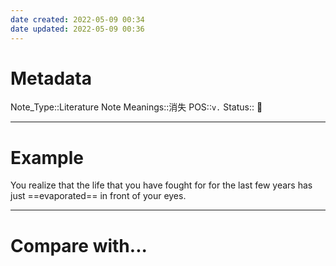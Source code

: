 ```yaml
---
date created: 2022-05-09 00:34
date updated: 2022-05-09 00:36
---
```


# Metadata

Note_Type::Literature Note
Meanings::消失
POS::`v.`
Status:: 👶

---

# Example

You realize that the life that you have fought for for the last few years has just ==evaporated== in front of your eyes.

---

# Compare with...
